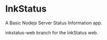 # InkStatus
A Basic Nodejs Server Status Information app.

inkstatus-web branch for the InkStatus web.
